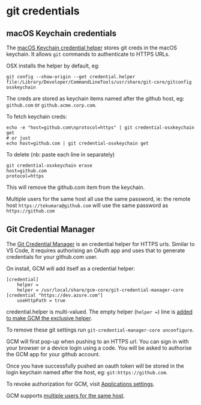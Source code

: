 # git credentials

## macOS Keychain credentials

The [macOS Keychain credential helper](https://docs.github.com/en/get-started/getting-started-with-git/updating-credentials-from-the-macos-keychain) stores git creds in the macOS keychain. It allows `git` commands to authenticate to HTTPS URLs.

OSX installs the helper by default, eg:

```
git config --show-origin --get credential.helper
file:/Library/Developer/CommandLineTools/usr/share/git-core/gitconfig   osxkeychain
```

The creds are stored as keychain items named after the github host, eg: `github.com` or `github.acme.corp.com`.

To fetch keychain creds:

```
echo -e "host=github.com\nprotocol=https" | git credential-osxkeychain get
# or just
echo host=github.com | git credential-osxkeychain get
```

To delete (nb: paste each line in separately)

```
git credential-osxkeychain erase
host=github.com
protocol=https

```

This will remove the github.com item from the keychain.

Multiple users for the same host all use the same password, ie: the remote host `https://tekumara@github.com` will use the same password as `https://github.com`

## Git Credential Manager

The [Git Credential Manager](https://docs.github.com/en/get-started/getting-started-with-git/caching-your-github-credentials-in-git#git-credential-manager) is an credential helper for HTTPS urls. Similar to VS Code, it requires authorising an OAuth app and uses that to generate credentials for your github.com user.

On install, GCM will add itself as a credential helper:

```
[credential]
	helper =
	helper = /usr/local/share/gcm-core/git-credential-manager-core
[credential "https://dev.azure.com"]
	useHttpPath = true
```

credential.helper is multi-valued. The empty helper (`helper =`) line is [added to make GCM the exclusive helper](https://github.com/GitCredentialManager/git-credential-manager/issues/177#issuecomment-698250665).

To remove these git settings run `git-credential-manager-core unconfigure`.

GCM will first pop-up when pushing to an HTTPS url. You can sign in with your browser or a device login using a code. You will be asked to authorise the GCM app for your github account.

Once you have successfully pushed an oauth token will be stored in the login keychain named after the host, eg: `git:https://github.com`.

To revoke authorization for GCM, visit [Applications settings](https://github.com/settings/applications).

GCM supports [multiple users for the same host](https://github.com/GitCredentialManager/git-credential-manager/blob/main/docs/multiple-users.md).
